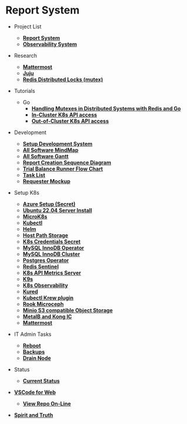 # Report System

- Project List
  - **[Report System](./projects/report_system/report_system.md)**
  - **[Observability System](./projects/observability_system/observability_system.md)**

- Research
  - **[Mattermost](./research/m_z/mattermost/mattermost.md)**
  - **[Juju](./research/a_l/juju/tutorial.md)**
  - **[Redis Distributed Locks (mutex)](./research/m_z/redis/mutex/distributed_locks.md)**

- Tutorials
  - Go
    - **[Handling Mutexes in Distributed Systems with Redis and Go](./volumes/go/tutorials/redis_sentinel/mutex/tutorial_redis_mutex_go.md)**
    - **[In-Cluster K8s API access](./volumes/go/tutorials/k8s/in_cluster_client_configuration/in-cluster-client-configuration.md)**
    - **[Out-of-Cluster K8s API access](./volumes/go/tutorials/k8s/out-of-cluster-client-configuration/out-of-cluster-client-configuration.md)**

- Development
  - **[Setup Development System](./development/report_system/setup_dev_system/setup_dev_system.md)**
  - **[All Software MindMap](./development/report_system/all_sw_mindmap.md)**
  - **[All Software Gantt](./development/report_system/all_sw_gantt.md)**
  - **[Report Creation Sequence Diagram](./development/report_system/report_creation_sequece_diagram.md)**
  - **[Trial Balance Runner Flow Chart](./development/report_system/trial_balance_runner_flow_chart.md)**
  - **[Task List](./development/report_system/task_list.md)**
  - **[Requester Mockup](./development/report_system/requester_mockup/requester_mockup.md)**

- Setup K8s
  - **[Azure Setup (Secret)](../azure/mobexglobal.com/azure_setup.md)**
  - **[Ubuntu 22.04 Server Install](./linux/ubuntu22-04/server-install.md)**
  - **[MicroK8s](./k8s/microk8s_1.28_install.md)**
  - **[Kubectl](./k8s/kubectl-install.md)**
  - **[Helm](./k8s/helm-install.md)**
  - **[Host Path Storage](./k8s/host_path_storage/host_path_storage.md)**
  - **[K8s Credentials Secret](./k8s/credentials/credentials.md)**
  - **[MySQL InnoDB Operator](./k8s/mysql-operator-install.md)**
  - **[MySQL InnoDB Cluster](./k8s/mysql-innodb-cluster-install.md)**
  - **[Postgres Operator](./k8s/postgres-operator-install.md)**
  - **[Redis Sentinel](./k8s/redis_sentinel.md)**
  - **[K8s API Metrics Server](./k8s/metrics-server.md)**
  - **[K9s](./k8s/k9s-install.md)**
  - **[K8s Observability](./k8s/kube-prometheus-stack-install.md)**
  - **[Kured](./k8s/kured-install.md)**
  - **[Kubectl Krew plugin](./k8s/krew-install.md)**
  - **[Rook Microceph](./k8s/rook-microceph-install.md)**
  - **[Minio S3 compatible Object Storage](./k8s/minio-install.md)**
  - **[MetalB and Kong IC](./k8s/metalb-kong-install.md)**
  - **[Mattermost](./k8s/mattermost_install.md)**

- IT Admin Tasks
  - **[Reboot](./it_admin/reboot.md)**
  - **[Backups](./it_admin/backups/backups.md)**
  - **[Drain Node](./it_admin/drain.md)**

- Status
  - **[Current Status](./development/status/weekly/current_status.md)**

- **[VSCode for Web](./linux/a_d/code/vscode_for_web.md)**
  - **[View Repo On-Line](https://github.dev/brentgroves/repsys/blob/main/development/status/weekly/current_status.md)**

- **[Spirit and Truth](./spirit_and_truth/spirit_and_truth.md)**

